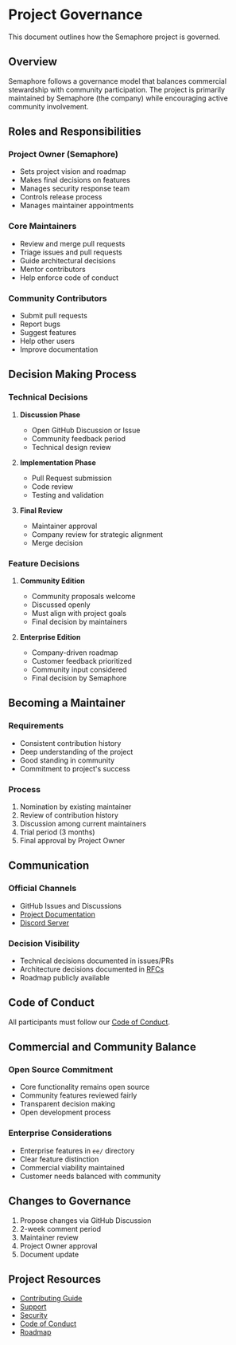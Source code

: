 # Project Governance

This document outlines how the Semaphore project is governed.

## Overview

Semaphore follows a governance model that balances commercial stewardship with community participation. The project is primarily maintained by Semaphore (the company) while encouraging active community involvement.

## Roles and Responsibilities

### Project Owner (Semaphore)

- Sets project vision and roadmap
- Makes final decisions on features
- Manages security response team
- Controls release process
- Manages maintainer appointments

### Core Maintainers

- Review and merge pull requests
- Triage issues and pull requests
- Guide architectural decisions
- Mentor contributors
- Help enforce code of conduct

### Community Contributors

- Submit pull requests
- Report bugs
- Suggest features
- Help other users
- Improve documentation

## Decision Making Process

### Technical Decisions

1. **Discussion Phase**
   - Open GitHub Discussion or Issue
   - Community feedback period
   - Technical design review

2. **Implementation Phase**
   - Pull Request submission
   - Code review
   - Testing and validation

3. **Final Review**
   - Maintainer approval
   - Company review for strategic alignment
   - Merge decision

### Feature Decisions

1. **Community Edition**
   - Community proposals welcome
   - Discussed openly
   - Must align with project goals
   - Final decision by maintainers

2. **Enterprise Edition**
   - Company-driven roadmap
   - Customer feedback prioritized
   - Community input considered
   - Final decision by Semaphore

## Becoming a Maintainer

### Requirements

- Consistent contribution history
- Deep understanding of the project
- Good standing in community
- Commitment to project's success

### Process

1. Nomination by existing maintainer
2. Review of contribution history
3. Discussion among current maintainers
4. Trial period (3 months)
5. Final approval by Project Owner

## Communication

### Official Channels

- GitHub Issues and Discussions
- [Project Documentation](https://docs.semaphoreci.com/CE/getting-started/about-semaphore)
- [Discord Server](https://discord.com/channels/1097422014735732746/1097434200438755369)

### Decision Visibility

- Technical decisions documented in issues/PRs
- Architecture decisions documented in [RFCs](../rfcs/README.md)
- Roadmap publicly available

## Code of Conduct

All participants must follow our [Code of Conduct](CODE_OF_CONDUCT.md).

## Commercial and Community Balance

### Open Source Commitment

- Core functionality remains open source
- Community features reviewed fairly
- Transparent decision making
- Open development process

### Enterprise Considerations

- Enterprise features in `ee/` directory
- Clear feature distinction
- Commercial viability maintained
- Customer needs balanced with community

## Changes to Governance

1. Propose changes via GitHub Discussion
2. 2-week comment period
3. Maintainer review
4. Project Owner approval
5. Document update

## Project Resources

- [Contributing Guide](CONTRIBUTING.md)
- [Support](SUPPORT.md)
- [Security](SECURITY.md)
- [Code of Conduct](CODE_OF_CONDUCT.md)
- [Roadmap](ROADMAP.md)